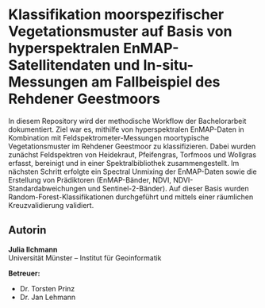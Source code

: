 # Klassifikation moorspezifischer Vegetationsmuster auf Basis von hyperspektralen EnMAP-Satellitendaten und In-situ-Messungen am Fallbeispiel des Rehdener Geestmoors


In diesem Repository wird der methodische Workflow der Bachelorarbeit dokumentiert. Ziel war es, mithilfe von hyperspektralen EnMAP-Daten in Kombination mit Feldspektrometer-Messungen moortypische Vegetationsmuster im Rehdener Geestmoor zu klassifizieren. Dabei wurden zunächst Feldspektren von Heidekraut, Pfeifengras, Torfmoos und Wollgras erfasst, bereinigt und in einer Spektralbibliothek zusammengestellt. Im nächsten Schritt erfolgte ein Spectral Unmixing der EnMAP-Daten sowie die Erstellung von Prädiktoren (EnMAP-Bänder, NDVI, NDVI-Standardabweichungen und Sentinel-2-Bänder). Auf dieser Basis wurden Random-Forest-Klassifikationen durchgeführt und mittels einer räumlichen Kreuzvalidierung validiert.


## Autorin

**Julia Ilchmann**  
Universität Münster – Institut für Geoinformatik  

**Betreuer:**  
- Dr. Torsten Prinz  
- Dr. Jan Lehmann
